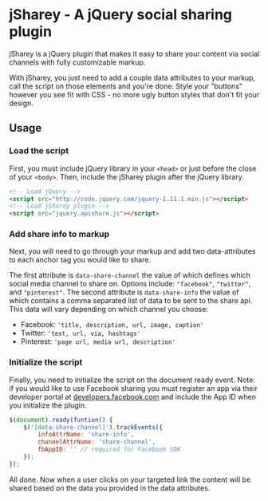 # jSharey - A jQuery social sharing plugin

jSharey is a jQuery plugin that makes it easy to share your content via social channels with fully customizable markup.

With jSharey, you just need to add a couple data attributes to your markup, call the script on those elements and you're done. Style your "buttons" however you see fit with CSS - no more ugly button styles that don't fit your design.

## Usage

### Load the script
First, you must include jQuery library in your `<head>` or just before the close of your `<body>`. Then, include the jSharey plugin after the jQuery library.

```html
<!-- Load jQuery -->
<script src="http://code.jquery.com/jquery-1.11.1.min.js"></script>
<!-- Load jSharey plugin -->
<script src="jquery.apishare.js"></script>
```

### Add share info to markup
Next, you will need to go through your markup and add two data-attributes to each anchor tag you would like to share.

The first attribute is `data-share-channel` the value of which defines which social media channel to share on. Options include: `"facebook"`, `"twitter"`, and `"pinterest"`.
The second attribute is `data-share-info` the value of which contains a comma separated list of data to be sent to the share api. This data will vary depending on which channel you choose:

- Facebook: `'title, description, url, image, caption'`
- Twitter: `'text, url, via, hashtags'`
- Pinterest: `'page url, media url, description'`

### Initialize the script
Finally, you need to initialize the script on the document ready event. Note: if you would like to use Facebook sharing you must register an app via their developer portal at [developers.facebook.com](http://developers.facebook.com) and include the App ID when you initialize the plugin.

```javascript
$(document).ready(funtion() {
	$('[data-share-channel]').trackEvents({
		infoAttrName: 'share-info',
		channelAttrName: 'share-channel',
		fbAppID: '' // required for Facebook SDK
	});
});
```

All done. Now when a user clicks on your targeted link the content will be shared based on the data you provided in the data attributes.